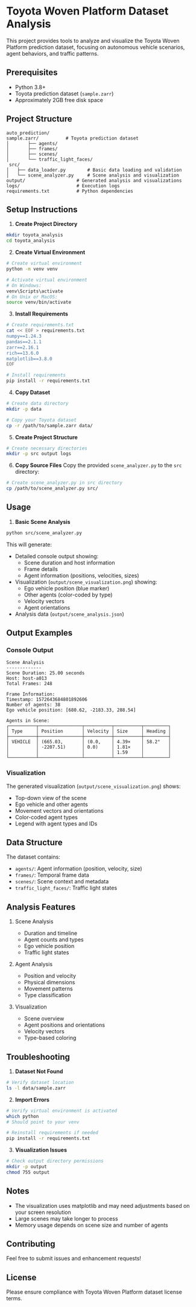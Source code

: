 # Toyota Woven Platform Dataset Analysis

This project provides tools to analyze and visualize the Toyota Woven Platform prediction dataset, focusing on autonomous vehicle scenarios, agent behaviors, and traffic patterns.

## Prerequisites

- Python 3.8+
- Toyota prediction dataset (`sample.zarr`)
- Approximately 2GB free disk space

## Project Structure
```
auto_prediction/
sample.zarr/          # Toyota prediction dataset
│       ├── agents/
│       ├── frames/
│       ├── scenes/
│       └── traffic_light_faces/
 src/
│   ├── data_loader.py        # Basic data loading and validation
│   └── scene_analyzer.py     # Scene analysis and visualization
output/                   # Generated analysis and visualizations
logs/                     # Execution logs
requirements.txt          # Python dependencies
```

## Setup Instructions

1. **Create Project Directory**
```bash
mkdir toyota_analysis
cd toyota_analysis
```

2. **Create Virtual Environment**
```bash
# Create virtual environment
python -m venv venv

# Activate virtual environment
# On Windows:
venv\Scripts\activate
# On Unix or MacOS:
source venv/bin/activate
```

3. **Install Requirements**
```bash
# Create requirements.txt
cat << EOF > requirements.txt
numpy==1.24.3
pandas==2.1.1
zarr==2.16.1
rich==13.6.0
matplotlib==3.8.0
EOF

# Install requirements
pip install -r requirements.txt
```

4. **Copy Dataset**
```bash
# Create data directory
mkdir -p data

# Copy your Toyota dataset
cp -r /path/to/sample.zarr data/
```

5. **Create Project Structure**
```bash
# Create necessary directories
mkdir -p src output logs
```

6. **Copy Source Files**
Copy the provided `scene_analyzer.py` to the `src` directory:
```bash
# Create scene_analyzer.py in src directory
cp /path/to/scene_analyzer.py src/
```

## Usage

1. **Basic Scene Analysis**
```bash
python src/scene_analyzer.py
```

This will generate:
- Detailed console output showing:
  - Scene duration and host information
  - Frame details
  - Agent information (positions, velocities, sizes)
- Visualization (`output/scene_visualization.png`) showing:
  - Ego vehicle position (blue marker)
  - Other agents (color-coded by type)
  - Velocity vectors
  - Agent orientations
- Analysis data (`output/scene_analysis.json`)

## Output Examples

### Console Output
```
Scene Analysis
-------------
Scene Duration: 25.00 seconds
Host: host-a013
Total Frames: 248

Frame Information:
Timestamp: 1572643684801892606
Number of agents: 38
Ego vehicle position: [680.62, -2183.33, 288.54]

Agents in Scene:
┌──────────┬────────────────┬──────────┬──────────┬─────────┐
│ Type     │ Position       │ Velocity │ Size     │ Heading │
├──────────┼────────────────┼──────────┼──────────┼─────────┤
│ VEHICLE  │ (665.03,       │ (0.0,    │ 4.39×    │ 58.2°   │
│          │ -2207.51)      │ 0.0)     │ 1.81×    │         │
│          │                │          │ 1.59     │         │
└──────────┴────────────────┴──────────┴──────────┴─────────┘
```

### Visualization
The generated visualization (`output/scene_visualization.png`) shows:
- Top-down view of the scene
- Ego vehicle and other agents
- Movement vectors and orientations
- Color-coded agent types
- Legend with agent types and IDs

## Data Structure
The dataset contains:
- `agents/`: Agent information (position, velocity, size)
- `frames/`: Temporal frame data
- `scenes/`: Scene context and metadata
- `traffic_light_faces/`: Traffic light states

## Analysis Features
1. Scene Analysis
   - Duration and timeline
   - Agent counts and types
   - Ego vehicle position
   - Traffic light states

2. Agent Analysis
   - Position and velocity
   - Physical dimensions
   - Movement patterns
   - Type classification

3. Visualization
   - Scene overview
   - Agent positions and orientations
   - Velocity vectors
   - Type-based coloring

## Troubleshooting

1. **Dataset Not Found**
```bash
# Verify dataset location
ls -l data/sample.zarr
```

2. **Import Errors**
```bash
# Verify virtual environment is activated
which python
# Should point to your venv

# Reinstall requirements if needed
pip install -r requirements.txt
```

3. **Visualization Issues**
```bash
# Check output directory permissions
mkdir -p output
chmod 755 output
```

## Notes
- The visualization uses matplotlib and may need adjustments based on your screen resolution
- Large scenes may take longer to process
- Memory usage depends on scene size and number of agents

## Contributing
Feel free to submit issues and enhancement requests!

## License
Please ensure compliance with Toyota Woven Platform dataset license terms.

